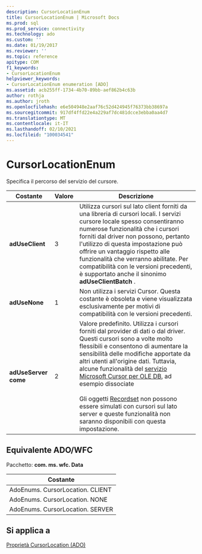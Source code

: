 ```yaml
---
description: CursorLocationEnum
title: CursorLocationEnum | Microsoft Docs
ms.prod: sql
ms.prod_service: connectivity
ms.technology: ado
ms.custom: ''
ms.date: 01/19/2017
ms.reviewer: ''
ms.topic: reference
apitype: COM
f1_keywords:
- CursorLocationEnum
helpviewer_keywords:
- CursorLocationEnum enumeration [ADO]
ms.assetid: acb255ff-1734-4b70-89bb-aef862b4c63b
author: rothja
ms.author: jroth
ms.openlocfilehash: e6e504948e2aaf76c52d424945f76373bb38697a
ms.sourcegitcommit: 917df4ffd22e4a229af7dc481dcce3ebba0aa4d7
ms.translationtype: MT
ms.contentlocale: it-IT
ms.lasthandoff: 02/10/2021
ms.locfileid: "100034541"
---
```

# <a name="cursorlocationenum"></a>CursorLocationEnum
Specifica il percorso del servizio del cursore.  
  
|Costante|Valore|Descrizione|  
|--------------|-----------|-----------------|  
|**adUseClient**|3|Utilizza cursori sul lato client forniti da una libreria di cursori locali. I servizi cursore locale spesso consentiranno numerose funzionalità che i cursori forniti dal driver non possono, pertanto l'utilizzo di questa impostazione può offrire un vantaggio rispetto alle funzionalità che verranno abilitate. Per compatibilità con le versioni precedenti, è supportato anche il sinonimo **adUseClientBatch** .|  
|**adUseNone**|1|Non utilizza i servizi Cursor. Questa costante è obsoleta e viene visualizzata esclusivamente per motivi di compatibilità con le versioni precedenti.|  
|**adUseServer come**|2|Valore predefinito. Utilizza i cursori forniti dal provider di dati o dal driver. Questi cursori sono a volte molto flessibili e consentono di aumentare la sensibilità delle modifiche apportate da altri utenti all'origine dati. Tuttavia, alcune funzionalità del [servizio Microsoft Cursor per OLE DB](../../guide/data/the-microsoft-cursor-service-for-ole-db.md), ad esempio dissociate<br /><br /> Gli oggetti [Recordset](./recordset-object-ado.md) non possono essere simulati con cursori sul lato server e queste funzionalità non saranno disponibili con questa impostazione.|  
  
## <a name="adowfc-equivalent"></a>Equivalente ADO/WFC  
 Pacchetto: **com. ms. wfc. Data**  
  
|Costante|  
|--------------|  
|AdoEnums. CursorLocation. CLIENT|  
|AdoEnums. CursorLocation. NONE|  
|AdoEnums. CursorLocation. SERVER|  
  
## <a name="applies-to"></a>Si applica a  
 [Proprietà CursorLocation (ADO)](./cursorlocation-property-ado.md)